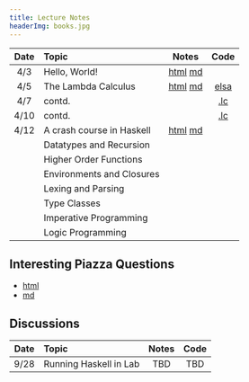 ```yaml
---
title: Lecture Notes
headerImg: books.jpg
---
```


| Date       | Topic                         | Notes                     |  Code         |
|:----------:|:------------------------------|:-------------------------:|:-------------:|
| 4/3        | Hello, World!                 | [html][lec0] [md][md0]    |               |            
| 4/5        | The Lambda Calculus           | [html][lec1] [md][md1]    | [elsa][elsa]  |
| 4/7        | contd.                        |                           | [.lc][lc-4-7] |
| 4/10       | contd.                        |                           | [.lc][lc-4-10]|
| 4/12       | A crash course in Haskell     | [html][lec2] [md][md2]    |               |
|            | Datatypes and Recursion       |                           |               |
|            | Higher Order Functions        |                           |               |
|            | Environments and Closures     |                           |               |
|            | Lexing and Parsing            |                           |               |
|            | Type Classes                  |                           |               |
|            | Imperative Programming        |                           |               |
|            | Logic Programming             |                           |               |

## Interesting Piazza Questions

- [html](lectures/piazza.md)
- [md](http://github.com/ucsd-cse130/web/blob/master/lectures/piazza.md)

## Discussions

| Date       | Topic                    | Notes         |  Code      |
|:----------:|:-------------------------|:-------------:|:----------:|
| 9/28       | Running Haskell in Lab   | TBD           | TBD        |


[lec0]: lectures/00-hello.html
[lec1]: lectures/01-lambda.html
[lec2]: lectures/02-haskell.html

[md0]: http://github.com/ucsd-cse130/web/blob/master/lectures/00-hello.md
[md1]: http://github.com/ucsd-cse130/web/blob/master/lectures/01-lambda.md
[md2]: http://github.com/ucsd-cse130/web/blob/master/lectures/02-haskell.md

[lc-4-7]: http://github.com/ucsd-cse130/web/blob/master/static/raw/code-4-7.lc
[lc-4-10]: http://github.com/ucsd-cse130/web/blob/master/static/raw/code-4-10.lc
[elsa]: https://github.com/ucsd-progsys/elsa
